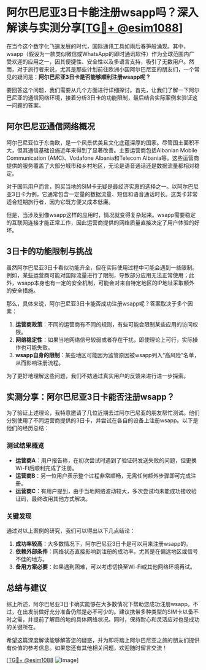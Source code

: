 # 阿尔巴尼亚3日卡能注册wsapp吗？深入解读与实测分享[[TG💪+ @esim1088](https://t.me/s/esim1088)]

在当今这个数字化飞速发展的时代，国际通讯工具如雨后春笋般涌现。其中，wsapp（假设为一款类似微信或WhatsApp的即时通讯软件）作为全球范围内广受欢迎的应用之一，因其便捷性、安全性以及多语言支持，吸引了无数用户。然而，对于旅行者来说，尤其是那些计划前往欧洲小国阿尔巴尼亚的朋友们，一个常见的疑问是：**阿尔巴尼亚3日卡是否能够顺利注册wsapp呢？**

要回答这个问题，我们需要从几个方面进行详细探讨。首先，让我们了解一下阿尔巴尼亚的通信网络环境，接着分析3日卡的功能限制，最后结合实际案例来验证这一问题的答案。

## 阿尔巴尼亚通信网络概况

阿尔巴尼亚位于东南欧，是一个风景优美且文化底蕴深厚的国家。尽管国土面积不大，但其通信基础设施近年来得到了显著改善。主要运营商包括Albanian Mobile Communication (AMC)、Vodafone Albania和Telecom Albania等。这些运营商提供的服务覆盖了大部分城市和乡村地区，无论是语音通话还是数据流量都相对稳定。

对于国际用户而言，购买当地的SIM卡无疑是最经济实惠的选择之一。以阿尔巴尼亚3日卡为例，它通常包含一定量的数据流量、短信和语音通话时长。这类卡非常适合短期旅行者，因为它既方便又成本低廉。

但是，当涉及到像wsapp这样的应用时，情况就变得复杂起来。wsapp需要稳定的互联网连接才能正常工作，因此运营商提供的网络质量直接决定了用户体验的好坏。

## 3日卡的功能限制与挑战

虽然阿尔巴尼亚3日卡看似功能齐全，但在实际使用过程中可能会遇到一些限制。例如，某些运营商可能对国际流量进行了限制，导致部分应用无法正常使用；此外，wsapp本身也有一定的安全机制，可能会对来自特定地区的IP地址采取额外的安全措施。

那么，具体来说，阿尔巴尼亚3日卡能否成功注册wsapp呢？答案取决于多个因素：

1. **运营商政策**：不同的运营商有不同的规则，有些可能会限制某些应用的访问权限。
2. **网络稳定性**：如果当地网络信号较弱或者存在干扰，即使理论上可行，实际操作也可能失败。
3. **wsapp自身的限制**：某些地区可能因为监管原因被wsapp列入“高风险”名单，从而影响注册流程。

为了更好地理解这些问题，我们不妨通过真实用户的反馈来进行进一步探索。

## 实测分享：阿尔巴尼亚3日卡能否注册wsapp？

为了验证上述理论，我特意邀请了几位近期去过阿尔巴尼亚的朋友帮忙测试。他们分别使用了不同运营商提供的3日卡，并尝试在各自的设备上注册wsapp。以下是他们的经历总结：

### 测试结果概览
- **运营商A**：用户报告称，在初次尝试时遇到了验证码发送失败的问题，但更换Wi-Fi后顺利完成了注册。
- **运营商B**：另一位用户表示整个过程非常顺畅，无需任何额外步骤即可完成注册。
- **运营商C**：有用户提到，由于当地网络波动较大，多次尝试均未能成功接收验证码，最终改用其他方式解决。

### 关键发现
通过对以上案例的研究，我们可以得出以下几点结论：
1. **成功率较高**：大多数情况下，阿尔巴尼亚3日卡是可以用来注册wsapp的。
2. **依赖外部条件**：网络状态直接影响到注册的成功率，尤其是在偏远地区或信号不佳的地方。
3. **备用方案必要**：如果遇到困难，可以考虑切换至Wi-Fi或其他网络环境再试。

## 总结与建议

综上所述，阿尔巴尼亚3日卡确实能够在大多数情况下帮助您成功注册wsapp。不过，在出发前做好充分准备仍然是必不可少的。建议携带多种类型的SIM卡以备不时之需，并提前了解目的地的具体网络状况。同时，保持耐心和灵活应对也是成功的关键所在。

希望这篇深度解读能够解答您的疑惑，并为即将踏上阿尔巴尼亚之旅的朋友们提供有价值的参考信息。如果您还有其他相关问题，欢迎随时留言交流！

[[TG💪+ @esim1088](https://t.me/s/esim1088) ![Image](https://i.postimg.cc/4NQfJmqS/Snipaste-2025-05-13-00-14-12.png)]
